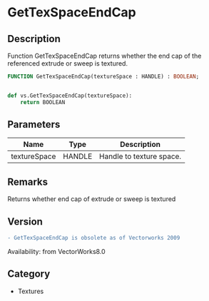 # GetTexSpaceEndCap

## Description
Function GetTexSpaceEndCap returns whether the end cap of the referenced extrude or sweep is textured.

```pascal
FUNCTION GetTexSpaceEndCap(textureSpace : HANDLE) : BOOLEAN;
```

```python

def vs.GetTexSpaceEndCap(textureSpace):
    return BOOLEAN
```

## Parameters
|Name|Type|Description|
|---|---|---|
|textureSpace|HANDLE|Handle to texture space.|

## Remarks
Returns whether end cap of extrude or sweep is textured

## Version
```diff
- GetTexSpaceEndCap is obsolete as of Vectorworks 2009
```

Availability: from VectorWorks8.0
## Category
* Textures

